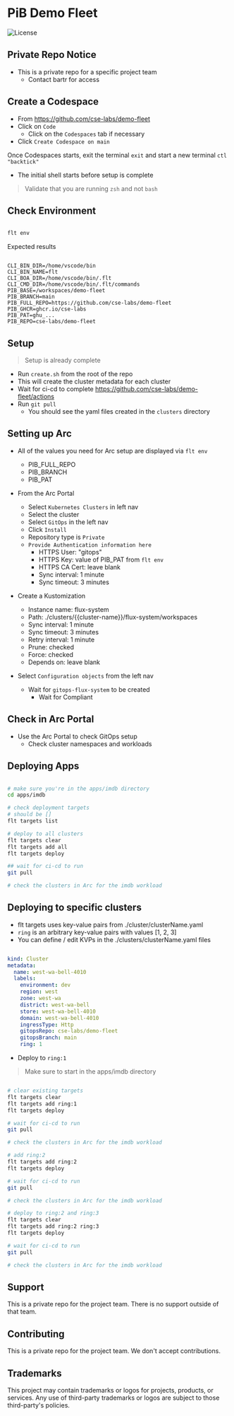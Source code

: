 # PiB Demo Fleet

![License](https://img.shields.io/badge/license-MIT-green.svg)

## Private Repo Notice

- This is a private repo for a specific project team
  - Contact bartr for access

## Create a Codespace

- From <https://github.com/cse-labs/demo-fleet>
- Click on `Code`
  - Click on the `Codespaces` tab if necessary
- Click `Create Codespace on main`

Once Codespaces starts, exit the terminal `exit` and start a new terminal `ctl "backtick"`

- The initial shell starts before setup is complete

> Validate that you are running `zsh` and not `bash`

## Check Environment

```bash

flt env

```

Expected results

```text

CLI_BIN_DIR=/home/vscode/bin
CLI_BIN_NAME=flt
CLI_BOA_DIR=/home/vscode/bin/.flt
CLI_CMD_DIR=/home/vscode/bin/.flt/commands
PIB_BASE=/workspaces/demo-fleet
PIB_BRANCH=main
PIB_FULL_REPO=https://github.com/cse-labs/demo-fleet
PIB_GHCR=ghcr.io/cse-labs
PIB_PAT=ghu_...
PIB_REPO=cse-labs/demo-fleet

```

## Setup

> Setup is already complete

- Run `create.sh` from the root of the repo
- This will create the cluster metadata for each cluster
- Wait for ci-cd to complete <https://github.com/cse-labs/demo-fleet/actions>
- Run `git pull`
  - You should see the yaml files created in the `clusters` directory

## Setting up Arc

- All of the values you need for Arc setup are displayed via `flt env`
  - PIB_FULL_REPO
  - PIB_BRANCH
  - PIB_PAT

- From the Arc Portal

  - Select `Kubernetes Clusters` in left nav
  - Select the cluster
  - Select `GitOps` in the left nav
  - Click `Install`
  - Repository type is `Private`
  - `Provide Authentication information here`
    - HTTPS User: "gitops"
    - HTTPS Key: value of PIB_PAT from `flt env`
    - HTTPS CA Cert: leave blank
    - Sync interval: 1 minute
    - Sync timeout: 3 minutes

- Create a Kustomization
  - Instance name: flux-system
  - Path: ./clusters/{{cluster-name}}/flux-system/workspaces
  - Sync interval: 1 minute
  - Sync timeout: 3 minutes
  - Retry interval: 1 minute
  - Prune: checked
  - Force: checked
  - Depends on: leave blank

- Select `Configuration objects` from the left nav
  - Wait for `gitops-flux-system` to be created
    - Wait for Compliant

## Check in Arc Portal

- Use the Arc Portal to check GitOps setup
  - Check cluster namespaces and workloads

## Deploying Apps

```bash

# make sure you're in the apps/imdb directory
cd apps/imdb

# check deployment targets
# should be []
flt targets list

# deploy to all clusters
flt targets clear
flt targets add all
flt targets deploy

## wait for ci-cd to run
git pull

# check the clusters in Arc for the imdb workload

```

## Deploying to specific clusters

- flt targets uses key-value pairs from ./cluster/clusterName.yaml
- `ring` is an arbitrary key-value pairs with values [1, 2, 3]
- You can define / edit KVPs in the ./clusters/clusterName.yaml files

```yaml

kind: Cluster
metadata:
  name: west-wa-bell-4010
  labels:
    environment: dev
    region: west
    zone: west-wa
    district: west-wa-bell
    store: west-wa-bell-4010
    domain: west-wa-bell-4010
    ingressType: Http
    gitopsRepo: cse-labs/demo-fleet
    gitopsBranch: main
    ring: 1

```

- Deploy to `ring:1`

> Make sure to start in the apps/imdb directory

```bash

# clear existing targets
flt targets clear
flt targets add ring:1
flt targets deploy

# wait for ci-cd to run
git pull

# check the clusters in Arc for the imdb workload

# add ring:2
flt targets add ring:2
flt targets deploy

# wait for ci-cd to run
git pull

# check the clusters in Arc for the imdb workload

# deploy to ring:2 and ring:3
flt targets clear
flt targets add ring:2 ring:3
flt targets deploy

# wait for ci-cd to run
git pull

# check the clusters in Arc for the imdb workload

```

## Support

This is a private repo for the project team. There is no support outside of that team.

## Contributing

This is a private repo for the project team. We don't accept contributions.

## Trademarks

This project may contain trademarks or logos for projects, products, or services. Any use of third-party trademarks or logos are subject to those third-party's policies.
